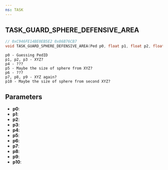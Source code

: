 ```yaml
---
ns: TASK
---
```

## TASK_GUARD_SPHERE_DEFENSIVE_AREA

```c
// 0xC946FE14BE0EB5E2 0x86B76CB7
void TASK_GUARD_SPHERE_DEFENSIVE_AREA(Ped p0, float p1, float p2, float p3, float p4, float p5, int p6, float p7, float p8, float p9, float p10);
```

```
p0 - Guessing PedID  
p1, p2, p3 - XYZ?  
p4 - ???  
p5 - Maybe the size of sphere from XYZ?  
p6 - ???  
p7, p8, p9 - XYZ again?  
p10 - Maybe the size of sphere from second XYZ?  
```

## Parameters
* **p0**: 
* **p1**: 
* **p2**: 
* **p3**: 
* **p4**: 
* **p5**: 
* **p6**: 
* **p7**: 
* **p8**: 
* **p9**: 
* **p10**: 

